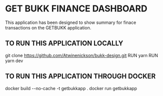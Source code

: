 # GET BUKK FINANCE DASHBOARD

This application has been designed to show summary for finace transactions on the GETBUKK application.

## TO RUN THIS APPLICATION LOCALLY
git clone https://github.com/Atwinenickson/bukk-design.git
RUN yarn
RUN yarn dev

## TO RUN THIS APPLICATION THROUGH DOCKER
docker build --no-cache -t getbukkapp .
docker run getbukkapp